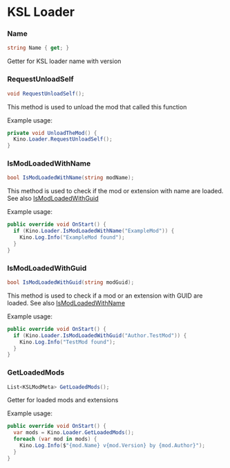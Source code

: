 ﻿# KSL Loader

### Name

```c#
string Name { get; }
```

Getter for KSL loader name with version

### RequestUnloadSelf

```c#
void RequestUnloadSelf();
```

This method is used to unload the mod that called this function

Example usage:

```c#
private void UnloadTheMod() {
  Kino.Loader.RequestUnloadSelf();
}
```

### IsModLoadedWithName

```c#
bool IsModLoadedWithName(string modName);
```

This method is used to check if the mod or extension with name are loaded. See also [IsModLoadedWithGuid](#ismodloadedwithguid)

Example usage:

```c#
public override void OnStart() {
  if (Kino.Loader.IsModLoadedWithName("ExampleMod")) {
    Kino.Log.Info("ExampleMod found");
  }
}
```

### IsModLoadedWithGuid

```c#
bool IsModLoadedWithGuid(string modGuid);
```

This method is used to check if a mod or an extension with GUID are loaded. See also [IsModLoadedWithName](#ismodloadedwithname)

Example usage:

```c#
public override void OnStart() {		
  if (Kino.Loader.IsModLoadedWithGuid("Author.TestMod")) {
    Kino.Log.Info("TestMod found");
  }
}
```

### GetLoadedMods

```c#
List<KSLModMeta> GetLoadedMods();
```

Getter for loaded mods and extensions

Example usage:

```c#
public override void OnStart() {
  var mods = Kino.Loader.GetLoadedMods();
  foreach (var mod in mods) {
    Kino.Log.Info($"{mod.Name} v{mod.Version} by {mod.Author}");
  }
}
```
